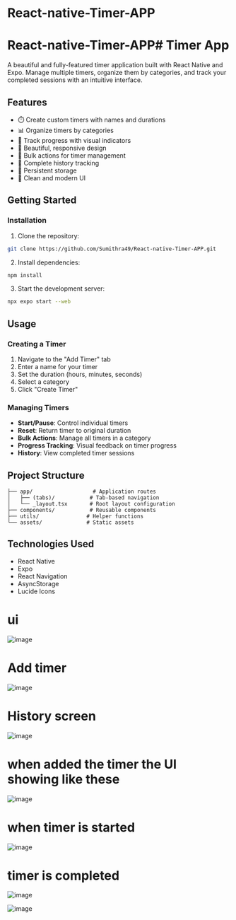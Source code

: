# React-native-Timer-APP
# React-native-Timer-APP# Timer App

A beautiful and fully-featured timer application built with React Native and Expo. Manage multiple timers, organize them by categories, and track your completed sessions with an intuitive interface.



## Features

- ⏱️ Create custom timers with names and durations
- 📊 Organize timers by categories
- 🎯 Track progress with visual indicators
- 📱 Beautiful, responsive design
- 🔄 Bulk actions for timer management
- 📝 Complete history tracking
- 💾 Persistent storage
- 🎨 Clean and modern UI

## Getting Started



### Installation

1. Clone the repository:

```bash
git clone https://github.com/Sumithra49/React-native-Timer-APP.git
```

2. Install dependencies:

```bash
npm install
```

3. Start the development server:

```bash
npx expo start --web
```

## Usage

### Creating a Timer

1. Navigate to the "Add Timer" tab
2. Enter a name for your timer
3. Set the duration (hours, minutes, seconds)
4. Select a category
5. Click "Create Timer"

### Managing Timers

- **Start/Pause**: Control individual timers
- **Reset**: Return timer to original duration
- **Bulk Actions**: Manage all timers in a category
- **Progress Tracking**: Visual feedback on timer progress
- **History**: View completed timer sessions

## Project Structure

```
├── app/                   # Application routes
│   ├── (tabs)/           # Tab-based navigation
│   └── _layout.tsx       # Root layout configuration
├── components/           # Reusable components
├── utils/               # Helper functions
└── assets/              # Static assets
```

## Technologies Used

- React Native
- Expo
- React Navigation
- AsyncStorage
- Lucide Icons

# ui
![image](https://github.com/user-attachments/assets/b32ea586-3eee-4bed-8a54-d55832a3c6ee)
# Add timer
![image](https://github.com/user-attachments/assets/3bfd6616-ada0-431a-83ec-6257c1dfd0a1)

# History screen
![image](https://github.com/user-attachments/assets/b9b63799-ebf2-4a31-8251-0ddca4bdc30c)
# when added the timer the UI showing like these
![image](https://github.com/user-attachments/assets/43e2573a-2058-4517-89f6-a84c44c9209c)
# when timer is started
![image](https://github.com/user-attachments/assets/cf77b47d-b5dc-4e28-88a7-20756351fec1)
# timer is completed
![image](https://github.com/user-attachments/assets/05cd5335-1e87-44b6-9e8d-91b466070036)


![image](https://github.com/user-attachments/assets/8a2e56d1-1272-4b84-9688-8f0c36e63cca)


